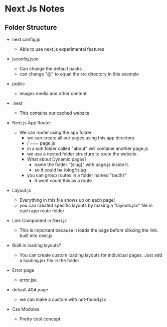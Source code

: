 # Next Js Notes

## Folder Structure

- next.config.js
  - Able to use next.js experimental features
- jsconfig.json
  - Can change the default packs
  - can change "@" to equal the src directory in this example
- public
  - images media and other content
- .next

  - This contains our cached website

- Next.js App Router

  - We can router using the app folder
    - we can create all our pages using this app directory
    - / === page.js
    - in a sub folder called "about" will containe another page.js
    - we use a nested folder structure to route the website.
    - What about Dynamic pages?
      - name the folder "[slug]" with page.js inside it.
      - so it could be /blog/:slug
    - you can group routes in a folder named "(auth)"
      - it wont count this as a route

- Layout.js

  - Everything in this file shows up on each page!
  - you can created specific layouts by making a "layouts.jsx" file in each app route folder

- Link Component in Next.js

  - This is important because it loads the page before clikcing the link. built into next.js

- Built in loading layouts?

  - You can create custom loading layouts for individual pages. Just add a loading.jsx file in the folder

- Error page

  - error.jsk

- default 404 page

  - we can make a custom with not-found.jsx

- Css Modules
  - Pretty cool concept
